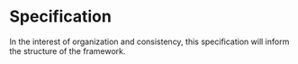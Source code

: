 # Specification
In the interest of organization and consistency, this specification will inform the structure of the framework.
